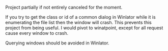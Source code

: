 Project partially if not entirely canceled for the moment.

If you try to get the class or id of a common dialog in Winlator while it is enumerating the file list then the window will crash. This prevents this project from being useful.
I would pivot to winatpoint, except for all request cause every window to crash.

Querying windows should be avoided in Winlator.
